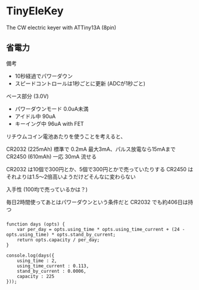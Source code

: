 TinyEleKey
==========

The CW electric keyer with ATTiny13A (8pin)


省電力
------

備考

- 10秒経過でパワーダウン
- スピードコントロールは1秒ごとに更新 (ADCが1秒ごと)

ベース部分 (3.0V)

- パワーダウンモード 0.0uA未満
- アイドル中 90uA
- キーイング中 96uA with FET

リチウムコイン電池あたりを使うことを考えると、

CR2032 (225mAh) 標準で 0.2mA 最大3mA、パルス放電なら15mAまで
CR2450 (610mAh) 一応 30mA 流せる

CR2032 は10個で300円とか、5個で300円とかで売っていたりする
CR2450 はそれよりは1.5〜2倍高いようだけどそんなに変わらない

入手性 (100均で売っているかは？)

毎日2時間使ってあとはパワーダウンという条件だと CR2032 でも約406日は持つ


###

```
function days (opts) {
	var per_day = opts.using_time * opts.using_time_current + (24 - opts.using_time) * opts.stand_by_current;
	return opts.capacity / per_day;
}

console.log(days({
	using_time : 2,
	using_time_current : 0.113,
	stand_by_current : 0.0006,
	capacity : 225
}));
```
